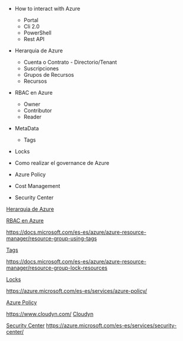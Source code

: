 *   How to interact with Azure
    *   Portal
    *  Cli 2.0
    *  PowerShell
    *  Rest API

*  Herarquia de Azure
    *  Cuenta o Contrato - Directorio/Tenant
    *  Suscripciones
    *  Grupos de Recursos
    *  Recursos
*  RBAC en Azure
    *  Owner 
    *  Contributor
    *  Reader
*  MetaData
    *  Tags
*  Locks

*  Como realizar el governance de Azure
*  Azure Policy
*  Cost Management
*  Security Center

<a href='https://docs.microsoft.com/en-us/azure/azure-resource-manager/resource-manager-subscription-governance' target='_blank'>Herarquia de Azure</a> 

<a href='https://docs.microsoft.com/es-es/azure/active-directory/role-based-access-control-what-is' target='_blank'>RBAC en Azure</a> 

https://docs.microsoft.com/es-es/azure/azure-resource-manager/resource-group-using-tags

<a href='https://docs.microsoft.com/es-es/azure/azure-resource-manager/resource-group-using-tags' target='_blank'>Tags</a> 


<a href='' target='_blank'></a> 
https://docs.microsoft.com/es-es/azure/azure-resource-manager/resource-group-lock-resources

<a href='https://docs.microsoft.com/es-es/azure/azure-resource-manager/resource-group-lock-resources' target='_blank'>Locks</a>

https://azure.microsoft.com/es-es/services/azure-policy/

<a href='https://azure.microsoft.com/es-es/services/azure-policy/' target='_blank'>Azure Policy</a> 

https://www.cloudyn.com/
<a href='https://www.cloudyn.com/' target='_blank'>Cloudyn</a> 


<a href='https://azure.microsoft.com/es-es/services/security-center/' target='_blank'>Security Center</a>
https://azure.microsoft.com/es-es/services/security-center/